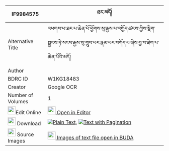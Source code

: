 |IF9984575|ཐར་མདོ། 
| --- | --- 
|Alternative Title |འཕགས་པ་ཐར་པ་ཆེན་པོ་ཕྱོགས་སུ་རྒྱས་པ་འགྱོད་ཚངས་ཀྱིས་སྡིག་སྦྱངས་ཏེ་སངས་རྒྱས་སུ་གྲུབ་པར་རྣམ་པར་བཀོད་པ་ཞེས་བྱ་བ་ཐེག་པ་ཆེན་པོའི་མདོ།
|Author | 
|BDRC ID | W1KG18483
|Creator | Google OCR
|Number of Volumes| 1
|<img width="25" src="https://img.icons8.com/color/25/000000/edit-property.png">Edit Online| [<img width="25" src="https://avatars.githubusercontent.com/u/45091458?s=200&v=4"> Open in Editor](http://editor.openpecha.org/IF9984575)
|<img width="25" src="https://img.icons8.com/fluent/48/000000/download-2.png"/>  Download | [![](https://img.icons8.com/color/20/000000/txt.png)Plain Text](https://github.com/Openpecha/IF9984575/releases/download/v1/tardo_plain_IF9984575.zip), [![](https://img.icons8.com/color/20/000000/txt.png)Text with Pagination](https://github.com/Openpecha/IF9984575/releases/download/v1/tardo_pages_IF9984575.zip)
|<img width="25" src="https://img.icons8.com/plasticine/100/000000/pictures-folder.png"/>  Source Images | [<img width="25" src="https://library.bdrc.io/icons/BUDA-small.svg"> Images of text file open in BUDA](https://library.bdrc.io/show/bdr:W1KG18483)